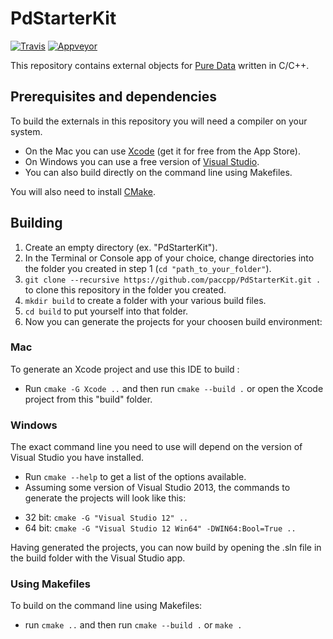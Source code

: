 # PdStarterKit

[![Travis](https://img.shields.io/travis/paccpp/PdStarterKit.svg?label=travis)](https://travis-ci.org/paccpp/PdStarterKit) [![Appveyor](https://img.shields.io/appveyor/ci/paccpp/PdStarterKit.svg?label=appveyor)](https://ci.appveyor.com/project/paccpp/PdStarterKit/history)

This repository contains external objects for [Pure Data](https://puredata.info/) written in C/C++.

## Prerequisites and dependencies

To build the externals in this repository you will need a compiler on your system.

* On the Mac you can use [Xcode](https://developer.apple.com/xcode/) (get it for free from the App Store).
* On Windows you can use a free version of [Visual Studio](https://www.visualstudio.com/).
* You can also build directly on the command line using Makefiles.

You will also need to install [CMake](https://cmake.org/download/).

## Building

1. Create an empty directory (ex. "PdStarterKit").
2. In the Terminal or Console app of your choice, change directories into the folder you created in step 1 (`cd "path_to_your_folder"`).
3. `git clone --recursive https://github.com/paccpp/PdStarterKit.git .` to clone this repository in the folder you created.
4. `mkdir build` to create a folder with your various build files.
5. `cd build` to put yourself into that folder.
6. Now you can generate the projects for your choosen build environment:

### Mac

To generate an Xcode project and use this IDE to build :
- Run `cmake -G Xcode ..` and then run `cmake --build .` or open the Xcode project from this "build" folder.

### Windows

The exact command line you need to use will depend on the version of Visual Studio you have installed.
- Run `cmake --help` to get a list of the options available.
- Assuming some version of Visual Studio 2013, the commands to generate the projects will look like this:
 * 32 bit: `cmake -G "Visual Studio 12" ..`
 * 64 bit: `cmake -G "Visual Studio 12 Win64" -DWIN64:Bool=True ..`

Having generated the projects, you can now build by opening the .sln file in the build folder with the Visual Studio app.

### Using Makefiles

To build on the command line using Makefiles:
- run `cmake ..` and then run `cmake --build .` or `make .`
